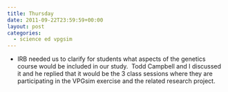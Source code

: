 ```yaml
---
title: Thursday
date: 2011-09-22T23:59:59+00:00
layout: post
categories:
  - science ed vpgsim
---
```

  * IRB needed us to clarify for students what aspects of the genetics course would be included in our study.  Todd Campbell and I discussed it and he replied that it would be the 3 class sessions where they are participating in the VPGsim exercise and the related research project.
